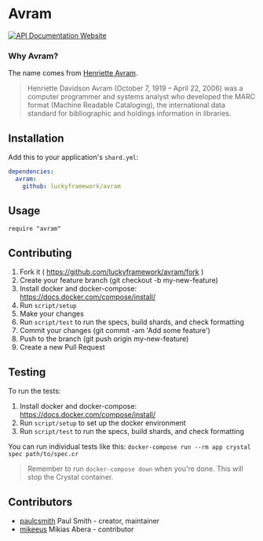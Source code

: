 # Avram

[![API Documentation Website](https://img.shields.io/website?down_color=red&down_message=Offline&label=API%20Documentation&up_message=Online&url=https%3A%2F%2Fluckyframework.github.io%2Favram%2F)](https://luckyframework.github.io/avram)

### Why Avram?

The name comes from [Henriette Avram](https://en.wikipedia.org/wiki/Henriette_Avram).

> Henriette Davidson Avram (October 7, 1919 – April 22, 2006) was a computer programmer and systems analyst who developed the MARC format (Machine Readable Cataloging), the international data standard for bibliographic and holdings information in libraries.

## Installation

Add this to your application's `shard.yml`:

```yaml
dependencies:
  avram:
    github: luckyframework/avram
```

## Usage

```crystal
require "avram"
```

## Contributing

1. Fork it ( https://github.com/luckyframework/avram/fork )
1. Create your feature branch (git checkout -b my-new-feature)
1. Install docker and docker-compose: https://docs.docker.com/compose/install/
1. Run `script/setup`
1. Make your changes
1. Run `script/test` to run the specs, build shards, and check formatting
1. Commit your changes (git commit -am 'Add some feature')
1. Push to the branch (git push origin my-new-feature)
1. Create a new Pull Request

## Testing

To run the tests:

1. Install docker and docker-compose: https://docs.docker.com/compose/install/
1. Run `script/setup` to set up the docker environment
1. Run `script/test` to run the specs, build shards, and check formatting

You can run individual tests like this: `docker-compose run --rm app crystal spec path/to/spec.cr`

> Remember to run `docker-compose down` when you're done. This will stop the
> Crystal container.

## Contributors

- [paulcsmith](https://github.com/paulcsmith) Paul Smith - creator, maintainer
- [mikeeus](https://github.com/mikeeus) Mikias Abera - contributor
